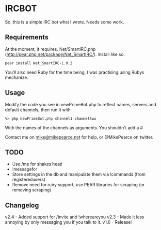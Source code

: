 IRCBOT
======
So, this is a simple IRC bot what I wrote. Needs some work.

Requirements
------------
At the moment, it requires. Net/SmartIRC.php (http://pear.php.net/package/Net_SmartIRC/). Install like so:

    pear install Net_SmartIRC-1.0.2

You'll also need Ruby for the time being, I was practising using Rubys mechanize.

Usage
-----
Modify the code you see in newPrimeBot.php to reflect names, servers and default channels, then run it with

    %> php newPrimeBot.php channel1 channeltwo

With the names of the channels as arguments. You shouldn't add a #

Contact me on mike@mikepearce.net for help, or @MikePearce on twitter.

TODO
----
* Use /me for shakes head
* !messagefor
* Store settings in the db and manipulate them via !commands (from registeredusers)
* Remove need for ruby support, use PEAR libraries for scraping (or removing scraping)

Changelog
---------
v2.4 - Added support for /invite and !whereareyou
v2.3 - Made it less annoying by only messaging you if you talk to it.
v1.0 - Release!